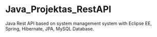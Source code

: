 # Java_Projektas_RestAPI

Java Rest API based on system management system with Eclipse EE, Spring, Hibernate, JPA, MySQL Database.
